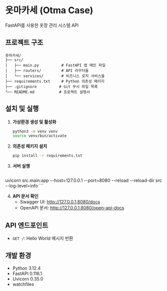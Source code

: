 # 옷마카세 (Otma Case)

FastAPI를 사용한 옷장 관리 시스템 API

## 프로젝트 구조

```
옷마카세/
├── src/
│   ├── main.py          # FastAPI 앱 메인 파일
│   ├── routers/         # API 라우터들
│   └── services/        # 비즈니스 로직 서비스들
├── requirements.txt     # Python 의존성 패키지
├── .gitignore          # Git 무시 파일 목록
└── README.md           # 프로젝트 설명서
```

## 설치 및 실행

1. **가상환경 생성 및 활성화**
   ```bash
   python3 -m venv venv
   source venv/bin/activate
   ```

2. **의존성 패키지 설치**
   ```bash
   pip install -r requirements.txt
   ```

3. **서버 실행**
   ```bash
uvicorn src.main:app --host=127.0.0.1 --port=8080 --reload --reload-dir src --log-level=info   ```

4. **API 문서 확인**
   - Swagger UI: http://127.0.0.1:8080/docs
   - OpenAPI 문서: http://127.0.0.1:8080/open-api-docs

## API 엔드포인트

- `GET /`: Hello World 메시지 반환

## 개발 환경

- Python 3.12.4
- FastAPI 0.116.1
- Uvicorn 0.35.0
- watchfiles 